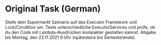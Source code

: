 # Original Task (German)

Stelle dein Supermarkt Szenario auf das Executor Framework und Lock/Condition um. Teste unterschiedliche ExecutorServices und prüfe, ob du den Code mit Lambda-Ausdrücken kompakter gestalten kannst. Abgabe bis Montag, den 22.11.2021 9 Uhr (spätestens bis Semesterende).

